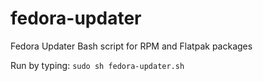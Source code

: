 # fedora-updater
Fedora Updater Bash script for RPM and Flatpak packages


Run by typing:
`sudo sh fedora-updater.sh`
